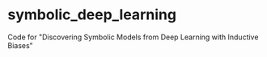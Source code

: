# symbolic_deep_learning
Code for "Discovering Symbolic Models from Deep Learning with Inductive Biases"
